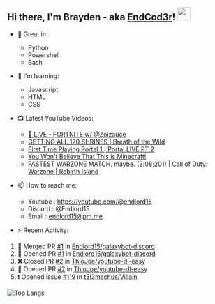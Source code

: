 ## Hi there, I'm Brayden - aka [EndCod3r](https://youtube.com/@endlord15)! <img src='https://github.com/EndCod3r/endlord15/blob/main/wave.gif?raw=true](https://github.com/Endlord15/endlord15/blob/38bca1b569f19b03a6cf246c35db5f7e2f331cc5/wave.gif' width=30>

- 🦾 Great in:
  - Python
  - Powershell
  - Bash

- 🌱 I'm learning:
  - Javascript
  - HTML
  - CSS

- 📺 Latest YouTube Videos:<!-- YOUTUBE:START -->
  - [🔴 LIVE - FORTNITE w/ @Zoizauce](https://www.youtube.com/watch?v=dj6IcxTSEjo)
  - [GETTING ALL 120 SHRINES | Breath of the Wild](https://www.youtube.com/watch?v=15BQtpMhUMs)
  - [First Time Playing Portal 1 |  Portal LIVE PT.2](https://www.youtube.com/watch?v=C8mbazN4nE8)
  - [You Won&#39;t Believe That This is Minecraft!](https://www.youtube.com/watch?v=k0WACaSr1MA)
  - [FASTEST WARZONE MATCH, maybe. &lpar;3;08;201&rpar; | Call of Duty: Warzone | Rebirth Island](https://www.youtube.com/watch?v=oK2JpQ2K20w)<!-- YOUTUBE:END -->


- 📫 How to reach me:
  - Youtube : <https://youtube.com/@endlord15>
  - Discord : @Endlord15
  - Email : endlord15@pm.me

 - ⚡️ Recent Activity:
<!--START_SECTION:activity-->
1. 🎉 Merged PR [#1](https://github.com/Endlord15/galaxybot-discord/pull/1) in [Endlord15/galaxybot-discord](https://github.com/Endlord15/galaxybot-discord)
2. 💪 Opened PR [#1](https://github.com/Endlord15/galaxybot-discord/pull/1) in [Endlord15/galaxybot-discord](https://github.com/Endlord15/galaxybot-discord)
3. ❌ Closed PR [#2](https://github.com/ThioJoe/youtube-dl-easy/pull/2) in [ThioJoe/youtube-dl-easy](https://github.com/ThioJoe/youtube-dl-easy)
4. 💪 Opened PR [#2](https://github.com/ThioJoe/youtube-dl-easy/pull/2) in [ThioJoe/youtube-dl-easy](https://github.com/ThioJoe/youtube-dl-easy)
5. ❗ Opened issue [#119](https://github.com/t3l3machus/Villain/issues/119) in [t3l3machus/Villain](https://github.com/t3l3machus/Villain)
<!--END_SECTION:activity-->

  ![Top Langs](https://github-readme-stats-endlord15.vercel.app/api/top-langs/?username=endlord15&layout=compact)
